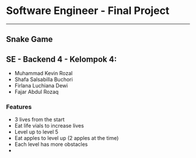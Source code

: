 <h1>Software Engineer - Final Project</h2>
<hr>
<h2>Snake Game</h2>
<h2>SE - Backend 4 - Kelompok 4: </h2>
<ul> 
    <li>Muhammad Kevin Rozal </li>
    <li>Shafa Salsabilla Buchori </li>
    <li>Firlana Luchiana Dewi </li>
    <li>Fajar Abdul Rozaq </li>
</ul>
<h3>Features </h2>
<ul>
   <li>3 lives from the start </li>
    <li>Eat life vials to increase lives </li>
    <li>Level up to level 5 </li>
    <li>Eat apples to level up (2 apples at the time) </li>
    <li>Each level has more obstacles <li>
<ul>
